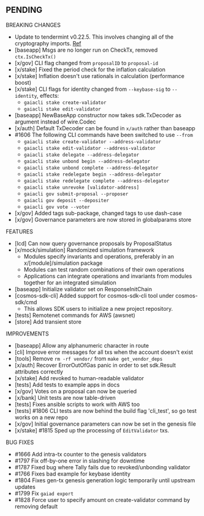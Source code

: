 ## PENDING

BREAKING CHANGES
* Update to tendermint v0.22.5. This involves changing all of the cryptography imports. [Ref](https://github.com/tendermint/tendermint/pull/1966)
* [baseapp] Msgs are no longer run on CheckTx, removed `ctx.IsCheckTx()`
* [x/gov] CLI flag changed from `proposalID` to `proposal-id`
* [x/stake] Fixed the period check for the inflation calculation
* [x/stake] Inflation doesn't use rationals in calculation (performance boost)
* [x/stake] CLI flags for identity changed from `--keybase-sig` to `--identity`, effects:
  * `gaiacli stake create-validator`
  * `gaiacli stake edit-validator`
* [baseapp] NewBaseApp constructor now takes sdk.TxDecoder as argument instead of wire.Codec
* [x/auth] Default TxDecoder can be found in `x/auth` rather than baseapp
* \#1606 The following CLI commands have been switched to use `--from`
  * `gaiacli stake create-validator --address-validator`
  * `gaiacli stake edit-validator --address-validator`
  * `gaiacli stake delegate --address-delegator`
  * `gaiacli stake unbond begin --address-delegator`
  * `gaiacli stake unbond complete --address-delegator`
  * `gaiacli stake redelegate begin --address-delegator`
  * `gaiacli stake redelegate complete --address-delegator`
  * `gaiacli stake unrevoke [validator-address]`
  * `gaiacli gov submit-proposal --proposer`
  * `gaiacli gov deposit --depositer`
  * `gaiacli gov vote --voter`
* [x/gov] Added tags sub-package, changed tags to use dash-case 
* [x/gov] Governance parameters are now stored in globalparams store

FEATURES
* [lcd] Can now query governance proposals by ProposalStatus
* [x/mock/simulation] Randomized simulation framework
  * Modules specify invariants and operations, preferably in an x/[module]/simulation package
  * Modules can test random combinations of their own operations
  * Applications can integrate operations and invariants from modules together for an integrated simulation
* [baseapp] Initialize validator set on ResponseInitChain
* [cosmos-sdk-cli] Added support for cosmos-sdk-cli tool under cosmos-sdk/cmd	
   * This allows SDK users to initialize a new project repository.
* [tests] Remotenet commands for AWS (awsnet)
* [store] Add transient store

IMPROVEMENTS
* [baseapp] Allow any alphanumeric character in route
* [cli] Improve error messages for all txs when the account doesn't exist
* [tools] Remove `rm -rf vendor/` from `make get_vendor_deps`
* [x/auth] Recover ErrorOutOfGas panic in order to set sdk.Result attributes correctly
* [x/stake] Add revoked to human-readable validator 
* [tests] Add tests to example apps in docs
* [x/gov] Votes on a proposal can now be queried
* [x/bank] Unit tests are now table-driven
* [tests] Fixes ansible scripts to work with AWS too
* [tests] \#1806 CLI tests are now behind the build flag 'cli_test', so go test works on a new repo
* [x/gov] Initial governance parameters can now be set in the genesis file
* [x/stake] \#1815 Sped up the processing of `EditValidator` txs. 

BUG FIXES
*  \#1666 Add intra-tx counter to the genesis validators
*  \#1797 Fix off-by-one error in slashing for downtime
*  \#1787 Fixed bug where Tally fails due to revoked/unbonding validator
*  \#1766 Fixes bad example for keybase identity
*  \#1804 Fixes gen-tx genesis generation logic temporarily until upstream updates
*  \#1799 Fix `gaiad export`
*  \#1828 Force user to specify amount on create-validator command by removing default
